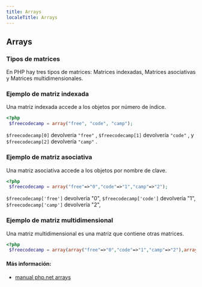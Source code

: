 ```yaml
---
title: Arrays
localeTitle: Arrays
---
```

## Arrays

### Tipos de matrices

En PHP hay tres tipos de matrices: Matrices indexadas, Matrices asociativas y Matrices multidimensionales.

### Ejemplo de matriz indexada

Una matriz indexada accede a los objetos por número de índice.

```PHP
<?php 
 $freecodecamp = array("free", "code", "camp"); 
```

`$freecodecamp[0]` devolvería `"free"` , `$freecodecamp[1]` devolvería `"code"` , y `$freecodecamp[2]` devolvería `"camp"` .

### Ejemplo de matriz asociativa

Una matriz asociativa accede a los objetos por nombre de clave.

```PHP
<?php 
 $freecodecamp = array("free"=>"0","code"=>"1","camp"=>"2"); 
```

`$freecodecamp['free']` devolvería "0", `$freecodecamp['code']` devolvería "1", `$freecodecamp['camp']` devolvería "2",

### Ejemplo de matriz multidimensional

Una matriz multidimensional es una matriz que contiene otras matrices.

```PHP
<?php 
 $freecodecamp = array(array("free"=>"0","code"=>"1","camp"=>"2"),array("free"=>"0","code"=>"1","camp"=>"2"),array("free"=>"0","code"=>"1","camp"=>"2")); 
```

#### Más información:

*   [manual php.net arrays](https://secure.php.net/manual/en/language.types.array.php)